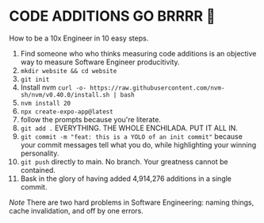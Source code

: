 # CODE ADDITIONS GO BRRRR 🚀

How to be a 10x Engineer in 10 easy steps.

1. Find someone who who thinks measuring code additions is an objective way to measure Software Engineer producitivity.
2. `mkdir website && cd website`
3. `git init`
4. Install nvm `curl -o- https://raw.githubusercontent.com/nvm-sh/nvm/v0.40.0/install.sh | bash`
5. `nvm install 20`
6. `npx create-expo-app@latest`
7. follow the prompts because you're literate.
8. `git add .` EVERYTHING. THE WHOLE ENCHILADA. PUT IT ALL IN.
9. `git commit -m "feat: this is a YOLO of an init commit"` because your commit messages tell what you do, while highlighting your winning personality.
10. `git push` directly to main. No branch. Your greatness cannot be contained.
11. Bask in the glory of having added 4,914,276 additions in a single commit. 


*Note* There are two hard problems in Software Engineering: naming things, cache invalidation, and off by one errors.
